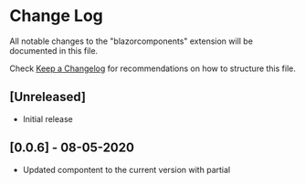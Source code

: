# Change Log

All notable changes to the "blazorcomponents" extension will be documented in this file.

Check [Keep a Changelog](http://keepachangelog.com/) for recommendations on how to structure this file.

## [Unreleased]

- Initial release

## [0.0.6] - 08-05-2020
- Updated compontent to the current version with partial